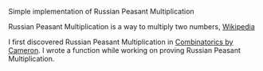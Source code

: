 Simple implementation of Russian Peasant Multiplication

Russian Peasant Multiplication is a way to multiply two numbers, [Wikipedia](https://en.wikipedia.org/wiki/Ancient\_Egyptian_multiplication#Russian_peasant_multiplication)

I first discovered Russian Peasant Multiplication in [Combinatorics by Cameron](https://www.amazon.com/Combinatorics-Techniques-Algorithms-Peter-Cameron/dp/0521457610). I wrote a function while working on proving Russian Peasant Multiplication.
